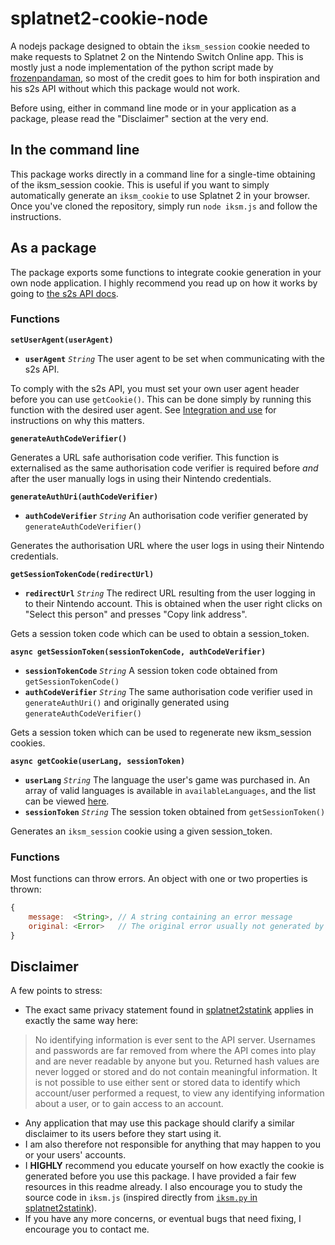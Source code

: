 # splatnet2-cookie-node
A nodejs package designed to obtain the `iksm_session` cookie needed to make requests to Splatnet 2 on the Nintendo Switch Online app. This is mostly just a node implementation of the python script made by [frozenpandaman](https://github.com/frozenpandaman), so most of the credit goes to him for both inspiration and his s2s API without which this package would not work.

Before using, either in command line mode or in your application as a package, please read the "Disclaimer" section at the very end.

## In the command line
This package works directly in a command line for a single-time obtaining of the iksm_session cookie. This is useful if you want to simply automatically generate an `iksm_cookie` to use Splatnet 2 in your browser.
Once you've cloned the repository, simply run `node iksm.js` and follow the instructions.

## As a package
The package exports some functions to integrate cookie generation in your own node application. I highly recommend you read up on how it works by going to [the s2s API docs](https://github.com/frozenpandaman/splatnet2statink/wiki/api-docs#how-it-works).

### Functions

**`setUserAgent(userAgent)`**

- **`userAgent`** *`String`* The user agent to be set when communicating with the s2s API.

To comply with the s2s API, you must set your own user agent header before you can use `getCookie()`. This can be done simply by running this function with the desired user agent. See [Integration and use](https://github.com/frozenpandaman/splatnet2statink/wiki/api-docs#integration-and-use) for instructions on why this matters.

**`generateAuthCodeVerifier()`**

Generates a URL safe authorisation code verifier. This function is externalised as the same authorisation code verifier is required before *and* after the user manually logs in using their Nintendo credentials.

**`generateAuthUri(authCodeVerifier)`**

- **`authCodeVerifier`** *`String`* An authorisation code verifier generated by `generateAuthCodeVerifier()`

Generates the authorisation URL where the user logs in using their Nintendo credentials.

**`getSessionTokenCode(redirectUrl)`**

- **`redirectUrl`** *`String`* The redirect URL resulting from the user logging in to their Nintendo account. This is obtained when the user right clicks on "Select this person" and presses "Copy link address".

Gets a session token code which can be used to obtain a session_token.

**`async getSessionToken(sessionTokenCode, authCodeVerifier)`**

- **`sessionTokenCode`** *`String`* A session token code obtained from `getSessionTokenCode()`
- **`authCodeVerifier`** *`String`* The same authorisation code verifier used in `generateAuthUri()` and originally generated using `generateAuthCodeVerifier()`

Gets a session token which can be used to regenerate new iksm_session cookies.

**`async getCookie(userLang, sessionToken)`**

- **`userLang`** *`String`* The language the user's game was purchased in. An array of valid languages is available in `availableLanguages`, and the list can be viewed [here](https://github.com/frozenpandaman/splatnet2statink/wiki/languages).
- **`sessionToken`** *`String`* The session token obtained from `getSessionToken()`

Generates an `iksm_session` cookie using a given session_token.

### Functions

Most functions can throw errors. An object with one or two properties is thrown:
```js
{
    message:  <String>, // A string containing an error message
    original: <Error>   // The original error usually not generated by the package
}
```

## Disclaimer

A few points to stress:
- The exact same privacy statement found in [splatnet2statink](https://github.com/frozenpandaman/splatnet2statink#automatic) applies in exactly the same way here: 
>No identifying information is ever sent to the API server. Usernames and passwords are far removed from where the API comes into play and are never readable by anyone but you. Returned hash values are never logged or stored and do not contain meaningful information. It is not possible to use either sent or stored data to identify which account/user performed a request, to view any identifying information about a user, or to gain access to an account.
- Any application that may use this package should clarify a similar disclaimer to its users before they start using it.
- I am also therefore not responsible for anything that may happen to you or your users' accounts.
- I **HIGHLY** recommend you educate yourself on how exactly the cookie is generated before you use this package. I have provided a fair few resources in this readme already. I also encourage you to study the source code in `iksm.js` (inspired directly from [`iksm.py` in splatnet2statink](https://github.com/frozenpandaman/splatnet2statink/blob/master/iksm.py)).
- If you have any more concerns, or eventual bugs that need fixing, I encourage you to contact me.